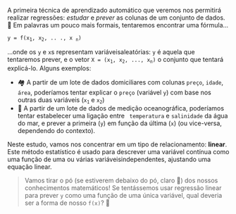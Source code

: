A primeira técnica de aprendizado automático  que veremos nos permitirá realizar regressões: _estudar_ e _prever_ as colunas de um conjunto de dados. 🔢 Em palavras um pouco mais formais, tentaremos encontrar uma fórmula...

<pre>
<code>y = f(x<sub>1</sub>, x<sub>2</sub>, .. ., x <sub>n</sub>)</code>
</pre>

...onde os `y` e `x`s representam variáveis ​​aleatórias: `y` é aquela que tentaremos prever, e o vetor <code>X = (x<sub>1</sub>, x<sub>2</sub>, ..., x<sub>n</sub>)</code> o conjunto que tentará explicá-lo. Alguns exemplos:

* 🏘 A partir de um lote de dados domiciliares com colunas `preço`, `idade`, `área`, poderíamos tentar explicar o `preço` (variável `y`) com base nos outras duas variáveis (​​<code>x<sub>1</sub></code> e <code>x<sub>2</sub></code>)
* 🌊 A partir de um lote de dados de medição oceanográfica, poderíamos tentar estabelecer uma ligação entre ` temperatura` e `salinidade` da água do mar, e prever a primeira (`y`) em função da última (`x`) (ou vice-versa, dependendo do contexto).

Neste estudo, vamos nos concentrar em um tipo de relacionamento: **linear**. Este método estatístico é usado para descrever uma variável contínua como uma função de uma ou várias variáveis ​​independentes, ajustando uma equação linear.

> Vamos tirar o pó (se estiverem debaixo do pó, claro 🤧) dos nossos conhecimentos matemáticos! Se tentássemos usar regressão linear para prever `y` como uma função de uma única variável, qual deveria ser a forma de nosso `f(x)`? 🤔
